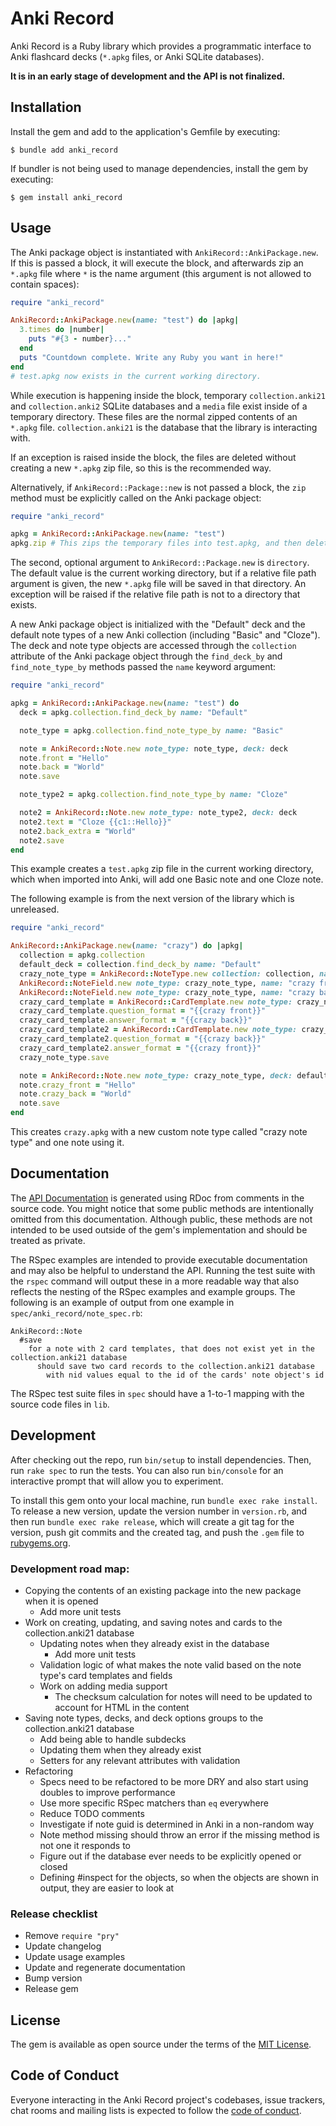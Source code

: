 # Anki Record

Anki Record is a Ruby library which provides a programmatic interface to Anki flashcard decks (`*.apkg` files, or Anki SQLite databases).

**It is in an early stage of development and the API is not finalized.**

## Installation

Install the gem and add to the application's Gemfile by executing:

    $ bundle add anki_record

If bundler is not being used to manage dependencies, install the gem by executing:

    $ gem install anki_record

## Usage

The Anki package object is instantiated with `AnkiRecord::AnkiPackage.new`. If this is passed a block, it will execute the block, and afterwards zip an `*.apkg` file where `*` is the name argument (this argument is not allowed to contain spaces):

```ruby
require "anki_record"

AnkiRecord::AnkiPackage.new(name: "test") do |apkg|
  3.times do |number|
    puts "#{3 - number}..."
  end
  puts "Countdown complete. Write any Ruby you want in here!"
end
# test.apkg now exists in the current working directory.
```

While execution is happening inside the block, temporary `collection.anki21` and `collection.anki2` SQLite databases and a `media` file exist inside of a temporary directory. These files are the normal zipped contents of an `*.apkg` file. `collection.anki21` is the database that the library is interacting with.

If an exception is raised inside the block, the files are deleted without creating a new `*.apkg` zip file, so this is the recommended way.

Alternatively, if `AnkiRecord::Package::new` is not passed a block, the `zip` method must be explicitly called on the Anki package object:

```ruby
require "anki_record"

apkg = AnkiRecord::AnkiPackage.new(name: "test")
apkg.zip # This zips the temporary files into test.apkg, and then deletes them.
```

The second, optional argument to `AnkiRecord::Package.new` is `directory`. The default value is the current working directory, but if a relative file path argument is given, the new `*.apkg` file will be saved in that directory. An exception will be raised if the relative file path is not to a directory that exists.

A new Anki package object is initialized with the "Default" deck and the default note types of a new Anki collection (including "Basic" and "Cloze"). The deck and note type objects are accessed through the `collection` attribute of the Anki package object through the `find_deck_by` and `find_note_type_by` methods passed the `name` keyword argument:

```ruby
require "anki_record"

apkg = AnkiRecord::AnkiPackage.new(name: "test") do
  deck = apkg.collection.find_deck_by name: "Default"

  note_type = apkg.collection.find_note_type_by name: "Basic"

  note = AnkiRecord::Note.new note_type: note_type, deck: deck
  note.front = "Hello"
  note.back = "World"
  note.save

  note_type2 = apkg.collection.find_note_type_by name: "Cloze"

  note2 = AnkiRecord::Note.new note_type: note_type2, deck: deck
  note2.text = "Cloze {{c1::Hello}}"
  note2.back_extra = "World"
  note2.save
end

```

This example creates a `test.apkg` zip file in the current working directory, which when imported into Anki, will add one Basic note and one Cloze note.

The following example is from the next version of the library which is unreleased.

```ruby
require "anki_record"

AnkiRecord::AnkiPackage.new(name: "crazy") do |apkg|
  collection = apkg.collection
  default_deck = collection.find_deck_by name: "Default"
  crazy_note_type = AnkiRecord::NoteType.new collection: collection, name: "crazy note type"
  AnkiRecord::NoteField.new note_type: crazy_note_type, name: "crazy front"
  AnkiRecord::NoteField.new note_type: crazy_note_type, name: "crazy back"
  crazy_card_template = AnkiRecord::CardTemplate.new note_type: crazy_note_type, name: "crazy card 1"
  crazy_card_template.question_format = "{{crazy front}}"
  crazy_card_template.answer_format = "{{crazy back}}"
  crazy_card_template2 = AnkiRecord::CardTemplate.new note_type: crazy_note_type, name: "crazy card 2"
  crazy_card_template2.question_format = "{{crazy back}}"
  crazy_card_template2.answer_format = "{{crazy front}}"
  crazy_note_type.save

  note = AnkiRecord::Note.new note_type: crazy_note_type, deck: default_deck
  note.crazy_front = "Hello"
  note.crazy_back = "World"
  note.save
end
```

This creates `crazy.apkg` with a new custom note type called "crazy note type" and one note using it.

## Documentation

The [API Documentation](https://kylerego.github.io/anki_record_docs) is generated using RDoc from comments in the source code. You might notice that some public methods are intentionally omitted from this documentation. Although public, these methods are not intended to be used outside of the gem's implementation and should be treated as private.

The RSpec examples are intended to provide executable documentation and may also be helpful to understand the API. Running the test suite with the `rspec` command will output these in a more readable way that also reflects the nesting of the RSpec examples and example groups. The following is an example of output from one example in `spec/anki_record/note_spec.rb`:

```
AnkiRecord::Note
  #save
    for a note with 2 card templates, that does not exist yet in the collection.anki21 database
      should save two card records to the collection.anki21 database
        with nid values equal to the id of the cards' note object's id
```

The RSpec test suite files in `spec` should have a 1-to-1 mapping with the source code files in `lib`.

## Development

After checking out the repo, run `bin/setup` to install dependencies. Then, run `rake spec` to run the tests. You can also run `bin/console` for an interactive prompt that will allow you to experiment.

To install this gem onto your local machine, run `bundle exec rake install`. To release a new version, update the version number in `version.rb`, and then run `bundle exec rake release`, which will create a git tag for the version, push git commits and the created tag, and push the `.gem` file to [rubygems.org](https://rubygems.org).

### Development road map:
- Copying the contents of an existing package into the new package when it is opened
  - Add more unit tests
- Work on creating, updating, and saving notes and cards to the collection.anki21 database
  - Updating notes when they already exist in the database
      - Add more unit tests
  - Validation logic of what makes the note valid based on the note type's card templates and fields
  - Work on adding media support
    - The checksum calculation for notes will need to be updated to account for HTML in the content
- Saving note types, decks, and deck options groups to the collection.anki21 database
  - Add being able to handle subdecks
  - Updating them when they already exist
  - Setters for any relevant attributes with validation
- Refactoring
  - Specs need to be refactored to be more DRY and also start using doubles to improve performance
  - Use more specific RSpec matchers than `eq` everywhere
  - Reduce TODO comments
  - Investigate if note guid is determined in Anki in a non-random way
  - Note method missing should throw an error if the missing method is not one it responds to
  - Figure out if the database ever needs to be explicitly opened or closed
  - Defining #inspect for the objects, so when the objects are shown in output, they are easier to look at

### Release checklist
- Remove `require "pry"`
- Update changelog
- Update usage examples
- Update and regenerate documentation
- Bump version
- Release gem

<!-- ## Contributing

Bug reports and pull requests are welcome on GitHub at https://github.com/KyleRego/anki_record. This project is intended to be a safe, welcoming space for collaboration, and contributors are expected to adhere to the [code of conduct](https://github.com/KyleRego/anki_record/blob/master/CODE_OF_CONDUCT.md). -->

## License

The gem is available as open source under the terms of the [MIT License](https://opensource.org/licenses/MIT).

## Code of Conduct

Everyone interacting in the Anki Record project's codebases, issue trackers, chat rooms and mailing lists is expected to follow the [code of conduct](https://github.com/KyleRego/anki_record/blob/main/CODE_OF_CONDUCT.md).
